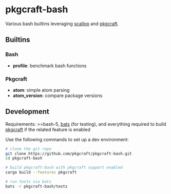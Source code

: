 # pkgcraft-bash

Various bash builtins leveraging [scallop](https://github.com/pkgcraft/scallop)
and [pkgcraft](https://github.com/pkgcraft/pkgcraft).

## Builtins

### Bash

- **profile**: benchmark bash functions

### Pkgcraft

- **atom**: simple atom parsing
- **atom_version**: compare package versions

## Development

Requirements: >=bash-5, [bats](https://github.com/bats-core/bats-core) (for
testing), and everything required to build
[pkgcraft](https://github.com/pkgcraft/pkgcraft) if the related feature is
enabled

Use the following commands to set up a dev environment:

```bash
# clone the git repo
git clone https://github.com/pkgcraft/pkgcraft-bash.git
cd pkgcraft-bash

# build pkgcraft-bash with pkgcraft support enabled
cargo build --features pkgcraft

# run tests via bats
bats -r pkgcraft-bash/tests
```
